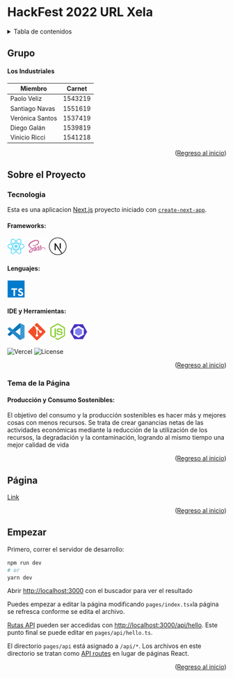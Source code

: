<div id="top"></div>

# HackFest 2022 URL Xela 

<!-- Tabla de contenidos -->
<details>
 <summary>Tabla de contenidos</summary>
 <ol>
    <li><a href="#grupo">Grupo</a></li>
     <li>
      <a href="#sobre-el-proyecto">Sobre el proyecto</a>
      <ul>
        <li><a href="#tecnologia">Tecnologia usada</a></li>
      </ul>
       <ul>
        <li><a href="#tema-de-la-página">Tema de la página</a></li>
      </ul>
    </li>
     <li><a href="#página">Página</a></li>
    <li><a href="#empezar">Empezar</a></li>
 </ol>
</details>

## Grupo

#### Los Industriales

| Miembro | Carnet |
| ----------- | ----------- |
| Paolo Veliz  |  1543219  |
| Santiago Navas  |  1551619  |
| Verónica Santos   |  1537419  |
| Diego  Galán  | 1539819 |
| Vinicio Ricci | 1541218 |

<p align="right">(<a href="#top">Regreso al inicio</a>)</p>

## Sobre el Proyecto

### Tecnologia
Esta es una aplicacion [Next.js](https://nextjs.org/) proyecto iniciado con [`create-next-app`](https://github.com/vercel/next.js/tree/canary/packages/create-next-app).

#### Frameworks:
<div>
<img src="https://raw.githubusercontent.com/devicons/devicon/1119b9f84c0290e0f0b38982099a2bd027a48bf1/icons/react/react-original.svg" title="React" alt="React" width="40" height="40"/>&nbsp;
<img src="https://raw.githubusercontent.com/devicons/devicon/1119b9f84c0290e0f0b38982099a2bd027a48bf1/icons/sass/sass-original.svg" title="Sass" alt="Sass" width="40" height="40"/>&nbsp;
<img src="https://raw.githubusercontent.com/devicons/devicon/1119b9f84c0290e0f0b38982099a2bd027a48bf1/icons/nextjs/nextjs-line.svg" title="Next.js" alt="Next.js" width="40" height="40"/>&nbsp;
</div>

#### Lenguajes:
<div>
<img src="https://raw.githubusercontent.com/devicons/devicon/1119b9f84c0290e0f0b38982099a2bd027a48bf1/icons/typescript/typescript-plain.svg" title="TypeScript" alt="TypeScript" width="40" height="40"/>&nbsp;
</div>

#### IDE y Herramientas:
<div>
<img src="https://raw.githubusercontent.com/devicons/devicon/1119b9f84c0290e0f0b38982099a2bd027a48bf1/icons/vscode/vscode-original.svg" title="vscode" alt="vscode" width="40" height="40"/>&nbsp;
<img src="https://raw.githubusercontent.com/devicons/devicon/1119b9f84c0290e0f0b38982099a2bd027a48bf1/icons/git/git-original.svg" title="git" alt="git" width="40" height="40"/>&nbsp;
<img src="https://raw.githubusercontent.com/devicons/devicon/1119b9f84c0290e0f0b38982099a2bd027a48bf1/icons/nodejs/nodejs-original.svg" title="Node.js" alt="Node.js" width="40" height="40"/>&nbsp;
<img src="https://raw.githubusercontent.com/devicons/devicon/1119b9f84c0290e0f0b38982099a2bd027a48bf1/icons/eslint/eslint-original.svg" title="Eslint" alt="Eslint" width="40" height="40"/>&nbsp;
</div>


![Vercel](http://therealsujitk-vercel-badge.vercel.app/?app=therealsujitk-vercel-badge) ![License](https://img.shields.io/badge/license-MIT-blue)

<p align="right">(<a href="#top">Regreso al inicio</a>)</p>


### Tema de la Página

#### Producción y Consumo Sostenibles:
El objetivo del consumo y la producción sostenibles es hacer más y mejores cosas con menos recursos. Se trata de crear ganancias netas de las actividades económicas mediante la reducción de la utilización de los recursos, la degradación y la contaminación, logrando al mismo tiempo una mejor calidad de vida

<p align="right">(<a href="#top">Regreso al inicio</a>)</p>

## Página

[Link](https://hackfest-2022.vercel.app)

<p align="right">(<a href="#top">Regreso al inicio</a>)</p>

## Empezar

Primero, correr el servidor de desarrollo:

```bash
npm run dev
# or
yarn dev
```

Abrir [http://localhost:3000](http://localhost:3000) con el buscador para ver el resultado

Puedes empezar a editar la página modificando  `pages/index.tsx`la página se refresca conforme se edita el archivo.

[Rutas API](https://nextjs.org/docs/api-routes/introduction) pueden ser accedidas con [http://localhost:3000/api/hello](http://localhost:3000/api/hello). Este punto final se puede editar en `pages/api/hello.ts`.

El directorio `pages/api` está asignado a `/api/*`. Los archivos en este directorio se tratan como [API routes](https://nextjs.org/docs/api-routes/introduction) en lugar de páginas React.

<p align="right">(<a href="#top">Regreso al inicio</a>)</p>